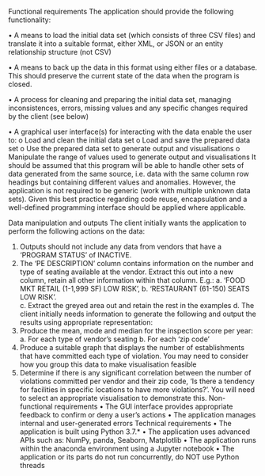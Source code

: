 Functional requirements
The application should provide the following functionality:

•	A means to load the initial data set (which consists of three CSV files) and translate it into a suitable format, either XML, or JSON or an entity relationship structure (not CSV) 

•	A means to back up the data in this format using either files or a database. This should preserve the current state of the data when the program is closed.

•	A process for cleaning and preparing the initial data set, managing inconsistences, errors, missing values and any specific changes required by the client (see below)

•	A graphical user interface(s) for interacting with the data enable the user to:
  o	Load and clean the initial data set
  o	Load and save the prepared data set
  o	Use the prepared data set to generate output and visualisations
  o	Manipulate the range of values used to generate output and visualisations
It should be assumed that this program will be able to handle other sets of data generated from the same source, i.e. data with the same column row headings but containing different values and anomalies. However, the application is not required to be generic (work with multiple unknown data sets). Given this best practice regarding code reuse, encapsulation and a well-defined programming interface should be applied where applicable.

Data manipulation and outputs 
The client initially wants the application to perform the following actions on the data:
  1.	Outputs should not include any data from vendors that have a ‘PROGRAM STATUS’ of INACTIVE.
  2.	The ‘PE DESCRIPTION’ column contains information on the number and type of seating available at the vendor. Extract this out into a new column, retain all other information within that column. E.g.: 
  a.	‘FOOD MKT RETAIL (1-1,999 SF) LOW RISK’, 
  b.	‘RESTAURANT (61-150) SEATS LOW RISK’.  
  c.	Extract the greyed area out and retain the rest in the examples
  d.	The client initially needs information to generate the following and output the results using appropriate representation:
  3.	Produce the mean, mode and median for the inspection score per year:
  a.	For each type of vendor’s seating
  b.	For each ‘zip code’
  4.	Produce a suitable graph that displays the number of establishments that have committed each type of violation. You may need to consider how you group this data to make visualisation feasible
  5.	Determine if there is any significant correlation between the number of violations committed per vendor and their zip code, ‘Is there a tendency for facilities in specific   locations to have more violations?’. You will need to select an appropriate visualisation to demonstrate this.
  Non-functional requirements
  •	The GUI interface provides appropriate feedback to confirm or deny a user’s actions
  •	The application manages internal and user-generated errors
Technical requirements 
  •	The application is built using Python 3.7.* 
  •	The application uses advanced APIs such as: NumPy, panda, Seaborn, Matplotlib 
  •	The application runs within the anaconda environment using a Jupyter notebook
  •	The application or its parts do not run concurrently, do NOT use Python threads
